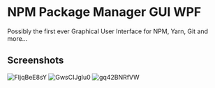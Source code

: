 # NPM Package Manager GUI WPF
Possibly the first ever Graphical User Interface for NPM, Yarn, Git and more...

## Screenshots
![FIjqBeE8sY](https://github.com/MrBisquit/NPM-Package-Manager-GUI-WPF/assets/69386111/5da52778-6138-417d-a38f-3cef9f8015ce)
![GwsCIJglu0](https://github.com/MrBisquit/NPM-Package-Manager-GUI-WPF/assets/69386111/59975d37-7f6b-42a9-86a2-43d996fcc0ae)
![gq42BNRfVW](https://github.com/MrBisquit/NPM-Package-Manager-GUI-WPF/assets/69386111/85b02981-10df-4c7a-80c6-04d2ac5bfd51)
